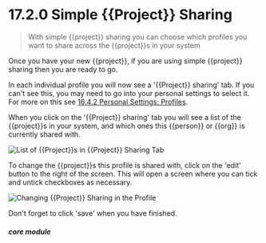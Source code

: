 # 17.2.0 Simple {{Project}} Sharing

> With simple {{project}} sharing you can choose which profiles you want to share across the {{project}}s in your system

Once you have your new {{project}}, if you are using simple {{project}} sharing then you are ready to go.

In each individual profile you will now see a '{{Project}} sharing' tab. If you can't see this, you may need to go into your personal settings to select it. For more on this see [16.4.2 Personal Settings: Profiles](/help/index/p/16.4.2).

When you click on the '{{Project}} sharing' tab you will see a list of the {{project}}s in your system, and which ones this {{person}} or {{org}} is currently shared with. 

![List of {{Project}}s in {{Project}} Sharing Tab](17.2.0a.png)

To change the {{project}}s this profile is shared with, click on the 'edit' button to the right of the screen. This will open a screen where you can tick and untick checkboxes as necessary. 

![Changing {{Project}} Sharing in the Profile](17.2.0b.png)

Don't forget to click 'save' when you have finished.


##### core module

